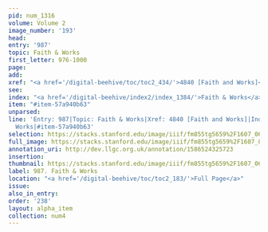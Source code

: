 ```yaml
---
pid: num_1316
volume: Volume 2
image_number: '193'
head: 
entry: '987'
topic: Faith & Works
first_letter: 976-1000
page: 
add: 
xref: "<a href='/digital-beehive/toc/toc2_434/'>4840 [Faith and Works]</a>"
see: 
index: "<a href='/digital-beehive/index2/index_1384/'>Faith & Works</a>"
item: "#item-57a940b63"
unparsed: 
line: 'Entry: 987|Topic: Faith & Works|Xref: 4840 [Faith and Works]|Index: Faith &
  Works|#item-57a940b63'
selection: https://stacks.stanford.edu/image/iiif/fm855tg5659%2F1607_0660/334,3621,2880,692/full/0/default.jpg
full_image: https://stacks.stanford.edu/image/iiif/fm855tg5659%2F1607_0660/full/full/0/default.jpg
annotation_uri: http://dev.llgc.org.uk/annotation/1586524325723
insertion: 
thumbnail: https://stacks.stanford.edu/image/iiif/fm855tg5659%2F1607_0660/334,3621,600,180/250,/0/default.jpg
label: 987. Faith & Works
location: "<a href='/digital-beehive/toc/toc2_183/'>Full Page</a>"
issue: 
also_in_entry: 
order: '238'
layout: alpha_item
collection: num4
---
```

